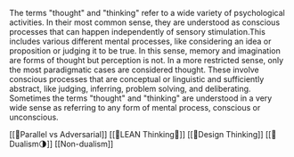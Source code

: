 The terms "thought" and "thinking" refer to a wide variety of psychological activities. In their most common sense, they are understood as conscious processes that can happen independently of sensory stimulation.This includes various different mental processes, like considering an idea or proposition or judging it to be true. In this sense, memory and imagination are forms of thought but perception is not. In a more restricted sense, only the most paradigmatic cases are considered thought. These involve conscious processes that are conceptual or linguistic and sufficiently abstract, like judging, inferring, problem solving, and deliberating. Sometimes the terms "thought" and "thinking" are understood in a very wide sense as referring to any form of mental process, conscious or unconscious.


[[🤔Parallel vs Adversarial]] 
[[🤔LEAN Thinking🌸]]
[[🤔Design Thinking]]
[[🤔Dualism🌗]]
[[Non-dualism]]
 